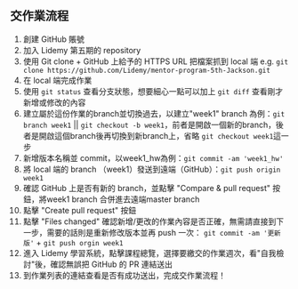 ## 交作業流程

1. 創建 GitHub 賬號
2. 加入 Lidemy 第五期的 repository
3. 使用 Git clone + GitHub 上給予的 HTTPS URL 把檔案抓到 local 端 e.g. `git clone https://github.com/Lidemy/mentor-program-5th-Jackson.git ` 
4. 在 local 端完成作業
5. 使用 `git status` 查看分支狀態，想要細心一點可以加上 `git diff` 查看剛才新增或修改的內容
6. 建立屬於這份作業的branch並切換過去，以建立"week1" branch 為例：`git branch week1` || `git checkout -b week1`，前者是開啟一個新的branch，後者是開啟這個branch後再切換到新branch上，省略 `git checkout week1`這一步 
7. 新增版本名稱並 commit，以week1_hw為例：`git commit -am 'week1_hw'`
8. 將 local 端的 branch （week1）發送到遠端（GitHub）：`git push origin week1`
9. 確認 GitHub 上是否有新的 branch，並點擊 "Compare & pull request" 按鈕，將week1 branch 合併進去遠端master branch
10. 點擊 "Create pull request" 按鈕
11. 點擊 "Files changed" 確認新增/更改的作業內容是否正確，無需請直接到下一步，需要的話則是重新修改版本並再 push 一次： `git commit -am '更新版'` + `git push orgin week1`
12. 進入 Lidemy 學習系統，點擊課程總覽，選擇要繳交的作業週次，看"自我檢討"後，確認無誤把 GitHub 的 PR 連結送出
13. 到作業列表的連結查看是否有成功送出，完成交作業流程！